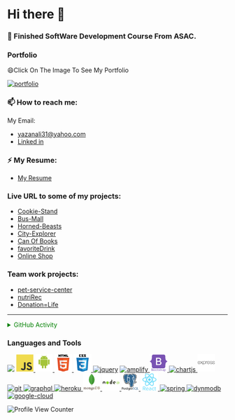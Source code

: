 # Hi there 👋

### 🌱 Finished SoftWare Development Course From ASAC.
<!--### 🔭 I’m currently searching about new Job.-->

<!-- ### funny Jokes 
<img src="https://readme-jokes.vercel.app/api" alt="funny jockes" />
 -->
### Portfolio
<p>😄Click On The Image To See My Portfolio</p>
<p align="left"><a href="https://yazan-alkharabsheh-portfolio.netlify.app/" target="_blank" rel="noreferrer"><img src="https://www.new-educ.com/wp-content/uploads/portfolio.jpg" alt="portfolio" width="800px" height="250px"/></a></b>

### 📫 How to reach me:
My Email:
* <yazanali31@yahoo.com> 
* [Linked in](https://www.linkedin.com/in/Yazan-Alkharabsheh)

### ⚡ My Resume:
* [My Resume](https://docs.google.com/document/d/1gQUVQ1FPF3edOgJFvMTsH5wJo3NadtsY/edit?usp=sharing&ouid=106212087028092683312&rtpof=true&sd=true)


### Live URL to some of my projects:
* [Cookie-Stand](https://yazanabdulhafez.github.io/cookie-stand/)
* [Bus-Mall](https://yazanabdulhafez.github.io/bus-mall/)
* [Horned-Beasts](https://blissful-allen-bd06f2.netlify.app/)
* [City-Explorer](https://suspicious-brahmagupta-dd99c3.netlify.app/)
* [Can Of Books](https://trusting-colden-84ef43.netlify.app/)
* [favoriteDrink](https://favoritedrink.netlify.app/)
* [Online Shop](https://online-shop-ya.netlify.app/)


### Team work projects:

* [pet-service-center](https://pet-service-center.github.io/pets-care-center/)
* [nutriRec](https://nutrirec.netlify.app/)
* [Donation=Life](https://donationequallife.herokuapp.com/#whatwedo2)
--------------------------------------------------------------
<details style="color:green;">
 <summary >GitHub Activity</summary>
<div>
<img width="49.5%"src="https://github-readme-stats.vercel.app/api?username=yazanabdulhafez&theme=radical&show_icons=true" alt="img"/>
 <img width="49.5%" src="https://github-readme-streak-stats.herokuapp.com/?user=yazanabdulhafez&theme=blueberry&hide_border=true" />
 </div>
 <div>
 <img src="https://github-readme-stats.vercel.app/api/top-langs/?username=yazanabdulhafez&theme=radical&show_icons=true" alt="topLang"/>
 </div>
</details>

### Languages and Tools

<p align="left"><a href="https://www.java.com/en/" target="_blank" rel="noreferrer"><img src="https://img.icons8.com/color/48/000000/java-coffee-cup-logo--v1.png"/></a> <a href="https://developer.mozilla.org/en-US/docs/Web/JavaScript" target="_blank" rel="noreferrer"> <img src="https://raw.githubusercontent.com/devicons/devicon/master/icons/javascript/javascript-original.svg" alt="javascript" width="40" height="40"/> </a><a href="https://developer.android.com" target="_blank" rel="noreferrer"> <img src="https://raw.githubusercontent.com/devicons/devicon/master/icons/android/android-original-wordmark.svg" alt="android" width="40" height="40"/> </a><a href="https://www.w3.org/html/" target="_blank" rel="noreferrer"> <img src="https://raw.githubusercontent.com/devicons/devicon/master/icons/html5/html5-original-wordmark.svg" alt="html5" width="40" height="40"/> </a><a href="https://www.w3schools.com/css/" target="_blank" rel="noreferrer"> <img src="https://raw.githubusercontent.com/devicons/devicon/master/icons/css3/css3-original-wordmark.svg" alt="css3" width="40" height="40"/> </a><a href="https://jquery.com/" target="_blank" rel="noreferrer"><img src="https://img.icons8.com/ios-filled/50/4a90e2/jquery.png" alt="jquery" width="40" height="40"/></a> <a href="https://aws.amazon.com/amplify/" target="_blank" rel="noreferrer"> <img src="https://docs.amplify.aws/assets/logo-dark.svg" alt="amplify" width="40" height="40"/> </a><a href="https://getbootstrap.com" target="_blank" rel="noreferrer"> <img src="https://raw.githubusercontent.com/devicons/devicon/master/icons/bootstrap/bootstrap-plain-wordmark.svg" alt="bootstrap" width="40" height="40"/> </a> <a href="https://www.chartjs.org" target="_blank" rel="noreferrer"> <img src="https://www.chartjs.org/media/logo-title.svg" alt="chartjs" width="40" height="40"/> </a>  <a href="https://expressjs.com" target="_blank" rel="noreferrer"> <img src="https://raw.githubusercontent.com/devicons/devicon/master/icons/express/express-original-wordmark.svg" alt="express" width="40" height="40"/> </a> <a href="https://git-scm.com/" target="_blank" rel="noreferrer"> <img src="https://www.vectorlogo.zone/logos/git-scm/git-scm-icon.svg" alt="git" width="40" height="40"/> </a> <a href="https://graphql.org" target="_blank" rel="noreferrer"> <img src="https://www.vectorlogo.zone/logos/graphql/graphql-icon.svg" alt="graphql" width="40" height="40"/> </a> <a href="https://heroku.com" target="_blank" rel="noreferrer"> <img src="https://www.vectorlogo.zone/logos/heroku/heroku-icon.svg" alt="heroku" width="40" height="40"/> </a> <a href="https://www.mongodb.com/" target="_blank" rel="noreferrer"> <img src="https://raw.githubusercontent.com/devicons/devicon/master/icons/mongodb/mongodb-original-wordmark.svg" alt="mongodb" width="40" height="40"/> </a> <a href="https://nodejs.org" target="_blank" rel="noreferrer"> <img src="https://raw.githubusercontent.com/devicons/devicon/master/icons/nodejs/nodejs-original-wordmark.svg" alt="nodejs" width="40" height="40"/> </a> <a href="https://www.postgresql.org" target="_blank" rel="noreferrer"> <img src="https://raw.githubusercontent.com/devicons/devicon/master/icons/postgresql/postgresql-original-wordmark.svg" alt="postgresql" width="40" height="40"/> </a> <a href="https://reactjs.org/" target="_blank" rel="noreferrer"> <img src="https://raw.githubusercontent.com/devicons/devicon/master/icons/react/react-original-wordmark.svg" alt="react" width="40" height="40"/> </a> </a> 
 <a href="https://spring.io/" target="_blank" rel="noreferrer"> <img src="https://www.vectorlogo.zone/logos/springio/springio-icon.svg" alt="spring" width="40" height="40"/> </a> <a href="https://docs.aws.amazon.com/dynamodb/index.html" target="_blank" rel="noreferrer"><img src="https://cdn.cdnlogo.com/logos/a/89/aws-dynamodb.svg" alt="dynmodb" width="40" height="40"></a><a href="https://cloud.google.com/"><img src="https://cdn.cdnlogo.com/logos/g/75/google-cloud.svg" alt="google-cloud" width="40" height="40"></a> </p>
 
![Profile View Counter](https://komarev.com/ghpvc/?username=yazanabdulhafez)
<!-- ![Visitor Count](https://profile-counter.glitch.me/yazanabdulhafez/count.svg) -->

<!--profile preview 7,327-->

<!--
**yazanabdulhafez/yazanabdulhafez** is a ✨ _special_ ✨ repository because its `README.md` (this file) appears on your GitHub profile.

Here are some ideas to get you started:

- 🔭 I’m currently working on ...
- 🌱 I’m currently learning ...
- 👯 I’m looking to collaborate on ...
- 🤔 I’m looking for help with ...
- 💬 Ask me about ...
- 📫 How to reach me: ...
- 😄 Pronouns: ...
- ⚡ Fun fact: ...

-->
